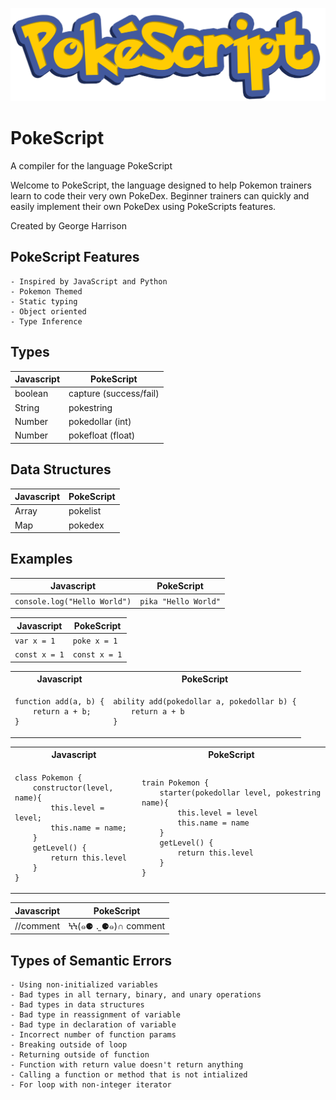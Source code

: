 ![logo](docs/logo.png)

# PokeScript

A compiler for the language PokeScript

Welcome to PokeScript, the language designed to help Pokemon trainers learn to code their very own PokeDex. Beginner trainers can quickly and easily implement their own PokeDex using PokeScripts features.

Created by George Harrison

## PokeScript Features

    - Inspired by JavaScript and Python
    - Pokemon Themed
    - Static typing
    - Object oriented
    - Type Inference

## Types

| Javascript | PokeScript             |
| ---------- | ---------------------- |
| boolean    | capture (success/fail) |
| String     | pokestring             |
| Number     | pokedollar (int)       |
| Number     | pokefloat (float)      |

## Data Structures

| Javascript | PokeScript |
| ---------- | ---------- |
| Array      | pokelist   |
| Map        | pokedex    |

## Examples

| Javascript                   | PokeScript           |
| ---------------------------- | -------------------- |
| `console.log("Hello World")` | `pika "Hello World"` |

| Javascript    | PokeScript    |
| ------------- | ------------- |
| `var x = 1`   | `poke x = 1`  |
| `const x = 1` | `const x = 1` |

<table>
<tr> <th>Javascript</th><th>PokeScript</th><tr>
</tr>
<td>

```
function add(a, b) {
    return a + b;
}
```

</td>

<td>

```
ability add(pokedollar a, pokedollar b) {
    return a + b
}
```

</td>
</table>

<table>
<tr> <th>Javascript</th><th>PokeScript</th><tr>
</tr>
<td>

```
class Pokemon {
    constructor(level, name){
        this.level = level;
        this.name = name;
    }
    getLevel() {
        return this.level
    }
}
```

</td>

<td>

```
train Pokemon {
    starter(pokedollar level, pokestring name){
        this.level = level
        this.name = name
    }
    getLevel() {
        return this.level
    }
}
```

</td>
</table>

| Javascript | PokeScript           |
| ---------- | -------------------- |
| //comment  | ϞϞ(๑⚈ ․̫ ⚈๑)∩ comment |

## Types of Semantic Errors

    - Using non-initialized variables
    - Bad types in all ternary, binary, and unary operations
    - Bad types in data structures
    - Bad type in reassignment of variable
    - Bad type in declaration of variable
    - Incorrect number of function params
    - Breaking outside of loop
    - Returning outside of function
    - Function with return value doesn't return anything
    - Calling a function or method that is not intialized
    - For loop with non-integer iterator
